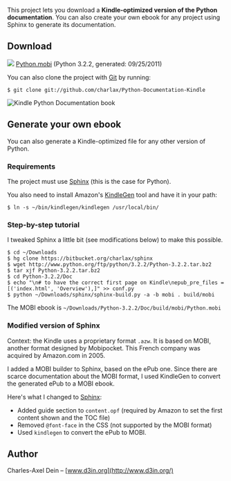 This project lets you download a **Kindle-optimized version of the Python documentation**. You can also create your own ebook for any project using Sphinx to generate its documentation.

Download
--------

<p><a href="http://minus.com/dblPImJCjz05oC.mobi"><img src="https://github.com/charlax/Python-Documentation-Kindle/raw/gh-pages/img/KindleBook.png" /></a> <a href="http://minus.com/dblPImJCjz05oC.mobi">Python.mobi</a> (Python 3.2.2, generated: 09/25/2011)</p>

You can also clone the project with [Git](http://git-scm.com) by running:

	$ git clone git://github.com/charlax/Python-Documentation-Kindle

![Kindle Python Documentation book](https://github.com/charlax/Python-Documentation-Kindle/raw/gh-pages/img/Kindle-Python-Documentation.png)

Generate your own ebook
-----------------------

You can also generate a Kindle-optimized file for any other version of Python.

### Requirements

The project must use [Sphinx](http://sphinx.pocoo.org/) (this is the case for Python).

You also need to install Amazon's [KindleGen](http://www.amazon.com/gp/feature.html?ie=UTF8&docId=1000234621) tool and have it in your path:

	$ ln -s ~/bin/kindlegen/kindlegen /usr/local/bin/

### Step-by-step tutorial

I tweaked Sphinx a little bit (see modifications below) to make this possible.

	$ cd ~/Downloads
	$ hg clone https://bitbucket.org/charlax/sphinx
	$ wget http://www.python.org/ftp/python/3.2.2/Python-3.2.2.tar.bz2
	$ tar xjf Python-3.2.2.tar.bz2
	$ cd Python-3.2.2/Doc
	$ echo "\n# to have the correct first page on Kindle\nepub_pre_files = [('index.html', 'Overview'),]" >> conf.py
	$ python ~/Downloads/sphinx/sphinx-build.py -a -b mobi . build/mobi

The MOBI ebook is `~/Downloads/Python-3.2.2/Doc/build/mobi/Python.mobi`

### Modified version of Sphinx

Context: the Kindle uses a proprietary format `.azw`. It is based on MOBI, another format designed by Mobipocket. This French company was acquired by Amazon.com in 2005.

I added a MOBI builder to Sphinx, based on the ePub one. Since there are scarce documentation about the MOBI format, I used KindleGen to convert the generated ePub to a MOBI ebook.

Here's what I changed to [Sphinx](https://bitbucket.org/charlax/sphinx):

* Added guide section to `content.opf` (required by Amazon to set the first content shown and the TOC file)
* Removed `@font-face` in the CSS (not supported by the MOBI format)
* Used `kindlegen` to convert the ePub to MOBI.

Author
------

Charles-Axel Dein – [www.d3in.org](http://www.d3in.org/)